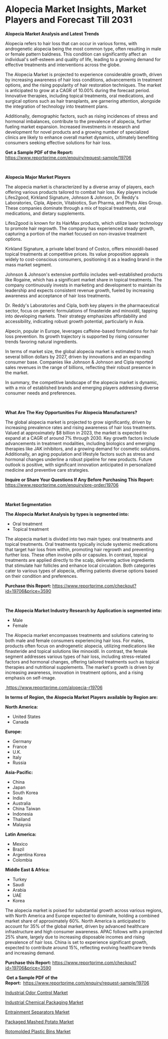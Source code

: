 <p><h1>Alopecia Market Insights, Market Players and Forecast Till 2031</h1></p><p><strong>Alopecia Market Analysis and Latest Trends</strong></p>
<p><p>Alopecia refers to hair loss that can occur in various forms, with androgenetic alopecia being the most common type, often resulting in male or female pattern baldness. This condition can significantly affect an individual's self-esteem and quality of life, leading to a growing demand for effective treatments and interventions across the globe.</p><p>The Alopecia Market is projected to experience considerable growth, driven by increasing awareness of hair loss conditions, advancements in treatment options, and the rising popularity of hair restoration techniques. The market is anticipated to grow at a CAGR of 10.00% during the forecast period. Innovative therapies, including topical treatments, oral medications, and surgical options such as hair transplants, are garnering attention, alongside the integration of technology into treatment plans.</p><p>Additionally, demographic factors, such as rising incidences of stress and hormonal imbalances, contribute to the prevalence of alopecia, further fueling market expansion. Increased investments in research and development for novel products and a growing number of specialized clinics are likely to enhance overall market dynamics, ultimately benefiting consumers seeking effective solutions for hair loss.</p></p>
<p><strong>Get a Sample PDF of the Report:&nbsp;</strong> <a href="https://www.reportprime.com/enquiry/request-sample/19706?utm_campaign=1137&utm_medium=2&utm_source=Github&utm_content=ia&utm_term=02122024&utm_id=alopecia">https://www.reportprime.com/enquiry/request-sample/19706</a></p>
<p>&nbsp;</p>
<p><strong>Alopecia Major Market Players</strong></p>
<p><p>The alopecia market is characterized by a diverse array of players, each offering various products tailored to combat hair loss. Key players include Lifes2good, Kirkland Signature, Johnson & Johnson, Dr. Reddy's Laboratories, Cipla, Alpecin, Vitabiotics, Sun Pharma, and Phyto Ales Group. These companies dominate through a mix of topical treatments, oral medications, and dietary supplements.</p><p>Lifes2good is known for its HairMax products, which utilize laser technology to promote hair regrowth. The company has experienced steady growth, capturing a portion of the market focused on non-invasive treatment options.</p><p>Kirkland Signature, a private label brand of Costco, offers minoxidil-based topical treatments at competitive prices. Its value proposition appeals widely to cost-conscious consumers, positioning it as a leading brand in the mass market segment.</p><p>Johnson & Johnson's extensive portfolio includes well-established products like Rogaine, which has a significant market share in topical treatments. The company continuously invests in marketing and development to maintain its leadership and expects consistent revenue growth, fueled by increasing awareness and acceptance of hair loss treatments.</p><p>Dr. Reddy's Laboratories and Cipla, both key players in the pharmaceutical sector, focus on generic formulations of finasteride and minoxidil, tapping into developing markets. Their strategy emphasizes affordability and accessibility, indicating robust growth potential, particularly in Asia.</p><p>Alpecin, popular in Europe, leverages caffeine-based formulations for hair loss prevention. Its growth trajectory is supported by rising consumer trends favoring natural ingredients.</p><p>In terms of market size, the global alopecia market is estimated to reach several billion dollars by 2027, driven by innovations and an expanding consumer base. Companies like Johnson & Johnson and Cipla reported sales revenues in the range of billions, reflecting their robust presence in the market. </p><p>In summary, the competitive landscape of the alopecia market is dynamic, with a mix of established brands and emerging players addressing diverse consumer needs and preferences.</p></p>
<p>&nbsp;</p>
<p><strong>What Are The Key Opportunities For Alopecia Manufacturers?</strong></p>
<p><p>The global alopecia market is projected to grow significantly, driven by increasing prevalence rates and rising awareness of hair loss treatments. Valued at approximately $8 billion in 2023, the market is expected to expand at a CAGR of around 7% through 2030. Key growth factors include advancements in treatment modalities, including biologics and emerging therapies like JAK inhibitors, and a growing demand for cosmetic solutions. Additionally, an aging population and lifestyle factors such as stress and hormonal changes underline a robust pipeline for new products. Future outlook is positive, with significant innovation anticipated in personalized medicine and preventive care strategies.</p></p>
<p><strong>Inquire or Share Your Questions If Any Before Purchasing This Report:</strong> <a href="https://www.reportprime.com/enquiry/pre-order/19706?utm_campaign=1137&utm_medium=2&utm_source=Github&utm_content=ia&utm_term=02122024&utm_id=alopecia">https://www.reportprime.com/enquiry/pre-order/19706</a></p>
<p>&nbsp;</p>
<p><strong>Market Segmentation</strong></p>
<p><strong>The Alopecia Market Analysis by types is segmented into:</strong></p>
<p><ul><li>Oral treatment</li><li>Topical treatment</li></ul></p>
<p><p>The alopecia market is divided into two main types: oral treatments and topical treatments. Oral treatments typically include systemic medications that target hair loss from within, promoting hair regrowth and preventing further loss. These often involve pills or capsules. In contrast, topical treatments are applied directly to the scalp, delivering active ingredients that stimulate hair follicles and enhance local circulation. Both categories cater to various types of alopecia, offering patients diverse options based on their condition and preferences.</p></p>
<p><strong>Purchase this Report:&nbsp;</strong><a href="https://www.reportprime.com/checkout?id=19706&price=3590&utm_campaign=1137&utm_medium=2&utm_source=Github&utm_content=ia&utm_term=02122024&utm_id=alopecia">https://www.reportprime.com/checkout?id=19706&price=3590</a></p>
<p>&nbsp;</p>
<p><strong>The Alopecia Market Industry Research by Application is segmented into:</strong></p>
<p><ul><li>Male</li><li>Female</li></ul></p>
<p><p>The Alopecia market encompasses treatments and solutions catering to both male and female consumers experiencing hair loss. For males, products often focus on androgenetic alopecia, utilizing medications like finasteride and topical solutions like minoxidil. In contrast, the female segment addresses various types of hair loss, including stress-related factors and hormonal changes, offering tailored treatments such as topical therapies and nutritional supplements. The market's growth is driven by increasing awareness, innovation in treatment options, and a rising emphasis on self-image.</p></p>
<p><a href="https://www.reportprime.com/alopecia-r19706?utm_campaign=1137&utm_medium=2&utm_source=Github&utm_content=ia&utm_term=02122024&utm_id=alopecia">&nbsp;https://www.reportprime.com/alopecia-r19706</a></p>
<p><strong>In terms of Region, the Alopecia Market Players available by Region are:</strong></p>
<p>
    <p> <strong> North America: </strong>
        <ul>
            <li>United States</li>
            <li>Canada</li>
        </ul>
        </p> 
    <p> <strong> Europe: </strong>
        <ul>
            <li>Germany</li>
            <li>France</li>
            <li>U.K.</li>
            <li>Italy</li>
            <li>Russia</li>
        </ul>
        </p> 
    <p> <strong> Asia-Pacific: </strong>
        <ul>
            <li>China</li>
            <li>Japan</li>
            <li>South Korea</li>
            <li>India</li>
            <li>Australia</li>
            <li>China Taiwan</li>
            <li>Indonesia</li>
            <li>Thailand</li>
            <li>Malaysia</li>
        </ul>
        </p> 
    <p> <strong> Latin America: </strong>
        <ul>
            <li>Mexico</li>
            <li>Brazil</li>
            <li>Argentina Korea</li>
            <li>Colombia</li>
        </ul>
        </p> 
    <p> <strong> Middle East & Africa: </strong>
        <ul>
            <li>Turkey</li>
            <li>Saudi</li>
            <li>Arabia</li>
            <li>UAE</li>
            <li>Korea</li>
        </ul>
    </p>
    </p>
<p><p>The alopecia market is poised for substantial growth across various regions, with North America and Europe expected to dominate, holding a combined market share of approximately 60%. North America is anticipated to account for 35% of the global market, driven by advanced healthcare infrastructure and high consumer awareness. APAC follows with a projected 25% share, largely due to increasing disposable incomes and rising prevalence of hair loss. China is set to experience significant growth, expected to contribute around 15%, reflecting evolving healthcare trends and increasing demand.</p></p>
<p><strong>Purchase this Report: </strong><a href="https://www.reportprime.com/checkout?id=19706&price=3590&utm_campaign=1137&utm_medium=2&utm_source=Github&utm_content=ia&utm_term=02122024&utm_id=alopecia">https://www.reportprime.com/checkout?id=19706&price=3590</a></p>
<p>&nbsp;<strong>Get a Sample PDF of the Report:&nbsp;&nbsp;</strong><a href="https://www.reportprime.com/enquiry/request-sample/19706?utm_campaign=1137&utm_medium=2&utm_source=Github&utm_content=ia&utm_term=02122024&utm_id=alopecia">https://www.reportprime.com/enquiry/request-sample/19706</a></p>
<p><strong></strong></p>
<p><p><a href="https://www.linkedin.com/pulse/deep-insights-industrial-odor-control-market-size-growing-d81ff?utm_campaign=1137&utm_medium=2&utm_source=Github&utm_content=ia&utm_term=02122024&utm_id=alopecia">Industrial Odor Control Market</a></p><p><a href="https://www.linkedin.com/pulse/industrial-chemical-packaging-market-report-product-type-dtrje?utm_campaign=1137&utm_medium=2&utm_source=Github&utm_content=ia&utm_term=02122024&utm_id=alopecia">Industrial Chemical Packaging Market</a></p><p><a href="https://www.linkedin.com/pulse/entrainment-separators-market-research-report-growth-trends-frxhf?utm_campaign=1137&utm_medium=2&utm_source=Github&utm_content=ia&utm_term=02122024&utm_id=alopecia">Entrainment Separators Market</a></p><p><a href="https://issuu.com/reportprime-2/docs/packaged-mashed-potato-market-size-2030.pptx?utm_campaign=1137&utm_medium=2&utm_source=Github&utm_content=ia&utm_term=02122024&utm_id=alopecia">Packaged Mashed Potato Market</a></p><p><a href="https://issuu.com/reportprime-2/docs/rotomolded-plastic-bins-market-size-2030.pptx?utm_campaign=1137&utm_medium=2&utm_source=Github&utm_content=ia&utm_term=02122024&utm_id=alopecia">Rotomolded Plastic Bins Market</a></p></p>